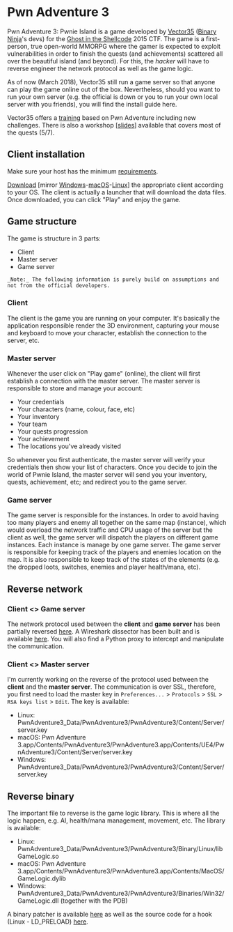 Pwn Adventure 3
===============

Pwn Adventure 3: Pwnie Island is a game developed by [Vector35](https://vector35.com/) ([Binary Ninja](https://binary.ninja)'s devs) for the [Ghost in the Shellcode](http://ghostintheshellcode.com/) 2015 CTF. The game is a first-person, true open-world MMORPG where the gamer is expected to exploit vulnerabilities in order to finish the quests (and achievements) scattered all over the beautiful island (and beyond). For this, the _hacker_ will have to reverse engineer the network protocol as well as the game logic.

As of now (March 2018), Vector35 still run a game server so that anyone can play the game online out of the box. Nevertheless, should you want to run your own server (e.g. the official is down or you to run your own local server with you friends), you will find the install guide here.

Vector35 offers a [training](https://vector35.com/training.html) based on Pwn Adventure including new challenges. There is also a workshop [[slides](https://www.slideshare.net/AntoninBeaujeant/reverse-engineering-a-mmorpg)] available that covers most of the quests (5/7).


Client installation
-------------------

Make sure your host has the minimum [requirements](http://pwnadventure.com/#downloads).

[Download](http://pwnadventure.com/#downloads) [mirror [Windows](#)-[macOS](#)-[Linux](#)] the appropriate client according to your OS. The client is actually a launcher that will download the data files. Once downloaded, you can click "Play" and enjoy the game.



Game structure
--------------

The game is structure in 3 parts:

* Client
* Master server
* Game server

```
_Note:_ The following information is purely build on assumptions and not from the official developers.
```

### Client

The client is the game you are running on your computer. It's basically the application responsible render the 3D environment, capturing your mouse and keyboard to move your character, establish the connection to the server, etc.


### Master server

Whenever the user click on "Play game" (online), the client will first establish a connection with the master server. The master server is responsible to store and manage your account:

* Your credentials
* Your characters (name, colour, face, etc)
* Your inventory
* Your team
* Your quests progression
* Your achievement
* The locations you've already visited

So whenever you first authenticate, the master server will verify your credentials then show your list of characters. Once you decide to join the world of Pwnie Island, the master server will send you your inventory, quests, achievement, etc; and redirect you to the game server.


### Game server

The game server is responsible for the instances. In order to avoid having too many players and enemy all together on the same map (instance), which would overload the network traffic and CPU usage of the server but the client as well, the game server will dispatch the players on different game instances. Each instance is manage by one game server. The game server is responsible for keeping track of the players and enemies location on the map. It is also responsible to keep track of the states of the elements (e.g. the dropped loots, switches, enemies and player health/mana, etc).



Reverse network
---------------

### Client <> Game server

The network protocol used between the __client__ and __game server__ has been partially reversed [here](Network/pwn3-gs.md). A Wireshark dissector has been built and is available [here](Network/pwn3-gs.lua). You will also find a Python proxy to intercept and manipulate the communication.


### Client <> Master server

I'm currently working on the reverse of the protocol used between the __client__ and the __master server__. The communication is over SSL, therefore, you first need to load the master key in `Preferences...` > `Protocols` > `SSL` > `RSA keys list` > `Edit`. The key is available:

* Linux: PwnAdventure3_Data/PwnAdventure3/PwnAdventure3/Content/Server/server.key
* macOS: Pwn Adventure 3.app/Contents/PwnAdventure3/PwnAdventure3.app/Contents/UE4/PwnAdventure3/Content/Server/server.key
* Windows: PwnAdventure3_Data/PwnAdventure3/PwnAdventure3/Content/Server/server.key



Reverse binary
--------------

The important file to reverse is the game logic library. This is where all the logic happen, e.g. AI, health/mana management, movement, etc. The library is available:

* Linux: PwnAdventure3_Data/PwnAdventure3/PwnAdventure3/Binary/Linux/libGameLogic.so
* macOS: Pwn Adventure 3.app/Contents/PwnAdventure3/PwnAdventure3.app/Contents/MacOS/GameLogic.dylib
* Windows: PwnAdventure3_Data/PwnAdventure3/PwnAdventure3/Binaries/Win32/GameLogic.dll (together with the PDB)

A binary patcher is available [here](Binary/binpatcher.py) as well as the source code for a hook (Linux - LD_PRELOAD) [here](Binary/hook-linux.cc).
